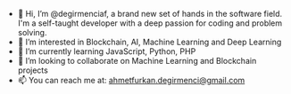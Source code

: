 - 👋 Hi, I’m @degirmenciaf, a brand new set of hands in the software field. I'm a self-taught developer with a deep passion for coding and problem solving.
- 👀 I’m interested in Blockchain, AI, Machine Learning and Deep Learning 
- 🌱 I’m currently learning JavaScript, Python, PHP
- 💞️ I’m looking to collaborate on Machine Learning and Blockchain projects
- 📫 You can reach me at: ahmetfurkan.degirmenci@gmail.com
<!---
algomaestre/algomaestre is a ✨ special ✨ repository because its `README.md` (this file) appears on your GitHub profile.
You can click the Preview link to take a look at your changes.
--->
